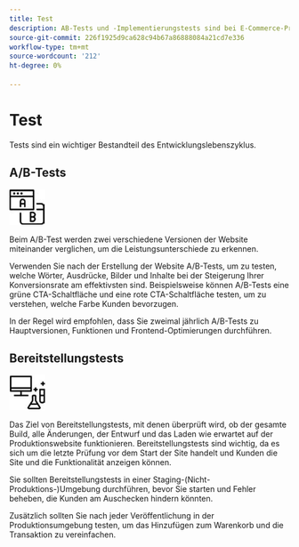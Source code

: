 ```yaml
---
title: Test
description: AB-Tests und -Implementierungstests sind bei E-Commerce-Projekten üblich und tragen zur Sicherstellung hochwertiger Websites bei.
source-git-commit: 226f1925d9ca628c94b67a86888084a21cd7e336
workflow-type: tm+mt
source-wordcount: '212'
ht-degree: 0%

---
```



# Test

Tests sind ein wichtiger Bestandteil des Entwicklungslebenszyklus.

## A/B-Tests

![Symbol für AB-Tests](../../assets/playbooks/a-b-testing.png)

Beim A/B-Test werden zwei verschiedene Versionen der Website miteinander verglichen, um die Leistungsunterschiede zu erkennen.

Verwenden Sie nach der Erstellung der Website A/B-Tests, um zu testen, welche Wörter, Ausdrücke, Bilder und Inhalte bei der Steigerung Ihrer Konversionsrate am effektivsten sind. Beispielsweise können A/B-Tests eine grüne CTA-Schaltfläche und eine rote CTA-Schaltfläche testen, um zu verstehen, welche Farbe Kunden bevorzugen.

In der Regel wird empfohlen, dass Sie zweimal jährlich A/B-Tests zu Hauptversionen, Funktionen und Frontend-Optimierungen durchführen.

## Bereitstellungstests

![Symbol für Bereitstellungstests](../../assets/playbooks/deployment-testing.png)

Das Ziel von Bereitstellungstests, mit denen überprüft wird, ob der gesamte Build, alle Änderungen, der Entwurf und das Laden wie erwartet auf der Produktionswebsite funktionieren. Bereitstellungstests sind wichtig, da es sich um die letzte Prüfung vor dem Start der Site handelt und Kunden die Site und die Funktionalität anzeigen können.

Sie sollten Bereitstellungstests in einer Staging-(Nicht-Produktions-)Umgebung durchführen, bevor Sie starten und Fehler beheben, die Kunden am Auschecken hindern könnten.

Zusätzlich sollten Sie nach jeder Veröffentlichung in der Produktionsumgebung testen, um das Hinzufügen zum Warenkorb und die Transaktion zu vereinfachen.
